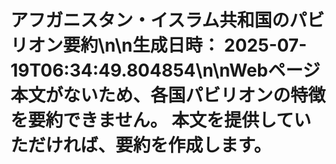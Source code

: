 # アフガニスタン・イスラム共和国のパビリオン要約\n\n**生成日時：** 2025-07-19T06:34:49.804854\n\nWebページ本文がないため、各国パビリオンの特徴を要約できません。  本文を提供していただければ、要約を作成します。